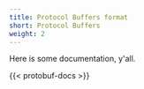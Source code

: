 ```yaml
---
title: Protocol Buffers format
short: Protocol Buffers
weight: 2
---
```


Here is some documentation, y'all.

{{< protobuf-docs >}}

